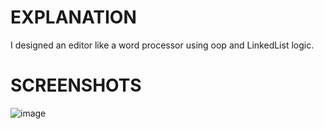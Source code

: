# EXPLANATION
I designed an editor like a word processor using oop and LinkedList logic.

# SCREENSHOTS
![image](https://github.com/SelimErenKarar/SimpleWordEditor/assets/121455925/5a462572-a3ba-42c5-826d-01cdc03a442c)
